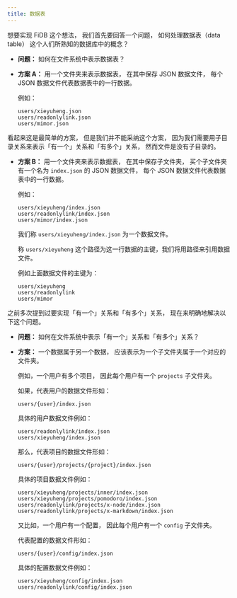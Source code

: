 ```yaml
---
title: 数据表
---
```


想要实现 FiDB 这个想法，
我们首先要回答一个问题，
如何处理数据表（data table）
这个人们所熟知的数据库中的概念？

- **问题：** 如何在文件系统中表示数据表？

- **方案 A：** 用一个文件夹来表示数据表，
  在其中保存 JSON 数据文件，
  每个 JSON 数据文件代表数据表中的一行数据。

  例如：

  ```
  users/xieyuheng.json
  users/readonlylink.json
  users/mimor.json
  ```

看起来这是最简单的方案，
但是我们并不能采纳这个方案，
因为我们需要用子目录关系来表示「有一个」关系和「有多个」关系，
然而文件是没有子目录的。

- **方案 B：** 用一个文件夹来表示数据表，
  在其中保存子文件夹，
  买个子文件夹有一个名为 `index.json` 的 JSON 数据文件，
  每个 JSON 数据文件代表数据表中的一行数据。

  例如：

  ```
  users/xieyuheng/index.json
  users/readonlylink/index.json
  users/mimor/index.json
  ```

  我们称 `users/xieyuheng/index.json` 为一个数据文件。

  称 `users/xieyuheng` 这个路径为这一行数据的主键，我们将用路径来引用数据文件。

  例如上面数据文件的主键为：

  ```
  users/xieyuheng
  users/readonlylink
  users/mimor
  ```

之前多次提到过要实现「有一个」关系和「有多个」关系，
现在来明确地解决以下这个问题。

- **问题：** 如何在文件系统中表示「有一个」关系和「有多个」关系？

- **方案：** 一个数据属于另一个数据，
  应该表示为一个子文件夹属于一个对应的文件夹。

  例如，一个用户有多个项目，
  因此每个用户有一个 `projects` 子文件夹。

  如果，代表用户的数据文件形如：

  ```
  users/{user}/index.json
  ```

  具体的用户数据文件例如：

  ```
  users/readonlylink/index.json
  users/xieyuheng/index.json
  ```

  那么，代表项目的数据文件形如：

  ```
  users/{user}/projects/{project}/index.json
  ```

  具体的项目数据文件例如：

  ```
  users/xieyuheng/projects/inner/index.json
  users/xieyuheng/projects/pomodoro/index.json
  users/readonlylink/projects/x-node/index.json
  users/readonlylink/projects/x-markdown/index.json
  ```

  又比如，一个用户有一个配置，
  因此每个用户有一个 `config` 子文件夹。

  代表配置的数据文件形如：

  ```
  users/{user}/config/index.json
  ```

  具体的配置数据文件例如：

  ```
  users/xieyuheng/config/index.json
  users/readonlylink/config/index.json
  ```
